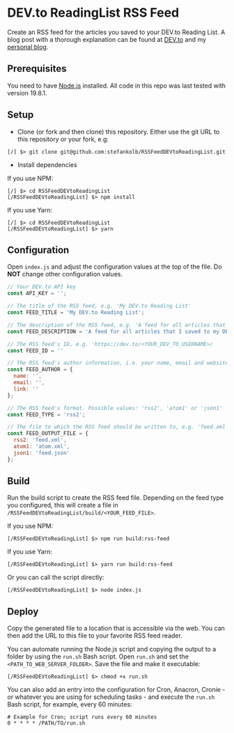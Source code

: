 # DEV.to ReadingList RSS Feed

Create an RSS feed for the articles you saved to your DEV.to Reading List.
A blog post with a thorough explanation can be found at [DEV.to](https://dev.to/stefankolb/create-an-rss-feed-for-your-devto-reading-list-2poc) and my [personal blog](https://blog.stefankolb.de/posts/dev-3-rss-feed-of-dev-to-reading-list).


## Prerequisites

You need to have [Node.js](https://nodejs.org) installed. All code in this repo was last tested with version 19.8.1.


## Setup

* Clone (or fork and then clone) this repository. Either use the git URL to this repository or your fork, e.g:

```shell
[/] $> git clone git@github.com:stefankolb/RSSFeedDEVtoReadingList.git
```

* Install dependencies

If you use NPM:

```shell
[/] $> cd RSSFeedDEVtoReadingList
[/RSSFeedDEVtoReadingList] $> npm install
```

If you use Yarn:

```shell
[/] $> cd RSSFeedDEVtoReadingList
[/RSSFeedDEVtoReadingList] $> yarn
```


## Configuration

Open `index.js` and adjust the configuration values at the top of the file. Do **NOT** change other configuration values.

```js
// Your DEV.to API key
const API_KEY = '';

// The title of the RSS feed, e.g. 'My DEV.to Reading List'
const FEED_TITLE = 'My DEV.to Reading List';

// The description of the RSS feed, e.g. 'A feed for all articles that I saved to my DEV.to Reading List'
const FEED_DESCRIPTION = 'A feed for all articles that I saved to my DEV.to Reading List';

// The RSS feed's ID, e.g. 'https://dev.to/<YOUR_DEV_TO_USERNAME>/
const FEED_ID = ''

// The RSS feed's author information, i.e. your name, email and website
const FEED_AUTHOR = {
  name: '',
  email: '',
  link: ''
};

// The RSS feed's format. Possible values: 'rss2', 'atom1' or 'json1'
const FEED_TYPE = 'rss2';

// The file to which the RSS feed should be written to, e.g. 'feed.xml' or 'feed.json'
const FEED_OUTPUT_FILE = {
  rss2: 'feed.xml',
  atom1: 'atom.xml',
  json1: 'feed.json'
};
```


## Build

Run the build script to create the RSS feed file. Depending on the feed type you configured, this will create a file in `/RSSFeedDEVtoReadingList/build/<YOUR_FEED_FILE>`.

If you use NPM:

```shell
[/RSSFeedDEVtoReadingList] $> npm run build:rss-feed
```
If you use Yarn:

```shell
[/RSSFeedDEVtoReadingList] $> yarn run build:rss-feed
```

Or you can call the script directly:

```shell
[/RSSFeedDEVtoReadingList] $> node index.js
```


## Deploy

Copy the generated file to a location that is accessible via the web. You can then add the URL to this file to your favorite RSS feed reader.

You can automate running the Node.js script and copying the output to a folder by using the `run.sh` Bash script. Open `run.sh` and set the `<PATH_TO_WEB_SERVER_FOLDER>`. Save the file and make it executable:

```shell
[/RSSFeedDEVtoReadingList] $> chmod +x run.sh
```

You can also add an entry into the configuration for Cron, Anacron, Cronie - or whatever you are using for scheduling tasks - and execute the `run.sh` Bash script, for example, every 60 minutes:

```shell
# Example for Cron; script runs every 60 minutes
0 * * * * /PATH/TO/run.sh
```
